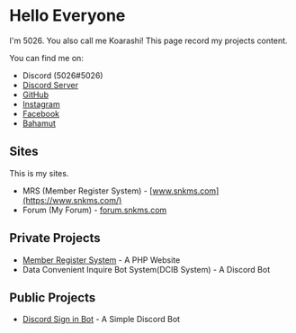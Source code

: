 # Hello Everyone

I'm 5026. You also call me Koarashi!
This page record my projects content.

You can find me on:

* Discord (5026#5026)
* [Discord Server](https://discord.gg/Sh8HJ4d)
* [GitHub](https://github.com/SN-Koarashi)
* [Instagram](https://www.instagram.com/snkms.ig/)
* [Facebook](https://www.facebook.com/smileopwe/)
* [Bahamut](https://home.gamer.com.tw/homeindex.php?owner=woo0410)

## Sites

This is my sites.

* MRS (Member Register System) - [www.snkms.com](https://www.snkms.com/)
* Forum (My Forum) - [forum.snkms.com](https://forum.snkms.com)

## Private Projects

* [Member Register System](https://www.snkms.com/) - A PHP Website
* Data Convenient Inquire Bot System(DCIB System) - A Discord Bot

## Public Projects

* [Discord Sign in Bot](https://github.com/SN-Koarashi/discord-bot_sis) - A Simple Discord Bot
